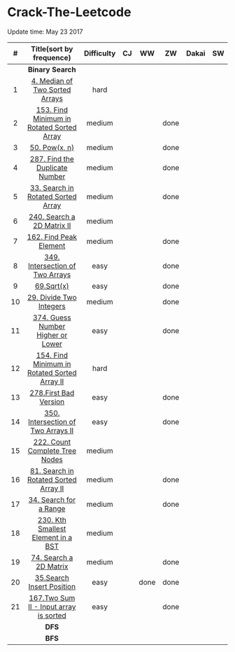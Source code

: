 # Crack-The-Leetcode


Update time: May 23 2017


| # | Title(sort by frequence) | Difficulty |CJ | WW | ZW | Dakai | SW|
|:---:|:---:|:---:|:---:|:---:|:---:|:---:|:---:|
||**Binary Search**|
| 1 | [4. Median of Two Sorted Arrays](https://leetcode.com/problems/median-of-two-sorted-arrays/#/description) |hard||||||
| 2 | [153. Find Minimum in Rotated Sorted Array](https://leetcode.com/problems/find-minimum-in-rotated-sorted-array/#/description) |medium|||done|||
| 3 | [50. Pow(x, n)](https://leetcode.com/problems/powx-n/#/description) |medium|||done|||
| 4 | [287. Find the Duplicate Number](https://leetcode.com/problems/find-the-duplicate-number/#/description) |medium|||done|||
| 5 | [33. Search in Rotated Sorted Array](https://leetcode.com/problems/search-in-rotated-sorted-array/#/description) |medium|||done|||
| 6 | [240. Search a 2D Matrix II](https://leetcode.com/problems/search-a-2d-matrix-ii/#/description) |medium||||||
| 7 | [162. Find Peak Element](https://leetcode.com/problems/find-peak-element/#/description) |medium|||done|||
| 8 | [349. Intersection of Two Arrays](https://leetcode.com/problems/intersection-of-two-arrays/#/description) |easy|||done|||
| 9 | [69.Sqrt(x)](https://leetcode.com/problems/sqrtx/#/description) |easy|||done|||
| 10 | [29. Divide Two Integers](https://leetcode.com/problems/divide-two-integers/#/description) |medium|||done|||
| 11 | [374. Guess Number Higher or Lower](https://leetcode.com/problems/guess-number-higher-or-lower/#/description) |easy|||done|||
| 12 | [154. Find Minimum in Rotated Sorted Array II](https://leetcode.com/problems/find-minimum-in-rotated-sorted-array-ii/#/description) |hard||||||
| 13 | [278.First Bad Version](https://leetcode.com/problems/first-bad-version/#/description) |easy|||done|||
| 14 | [350. Intersection of Two Arrays II](https://leetcode.com/problems/intersection-of-two-arrays-ii/#/description) |easy|||done|||
| 15 | [222. Count Complete Tree Nodes](https://leetcode.com/problems/count-complete-tree-nodes/#/description) |medium||||||
| 16 | [81. Search in Rotated Sorted Array II](https://leetcode.com/problems/search-in-rotated-sorted-array-ii/#/description) |medium|||done|||
| 17 | [34. Search for a Range](https://leetcode.com/problems/search-for-a-range/#/description) |medium|||done|||
| 18 | [230. Kth Smallest Element in a BST](https://leetcode.com/problems/kth-smallest-element-in-a-bst/#/description) |medium||||||
| 19 | [74. Search a 2D Matrix](https://leetcode.com/problems/search-a-2d-matrix/#/description) |medium|||done|||
| 20 | [35.Search Insert Position](https://leetcode.com/problems/search-insert-position/#/description)|easy||done|done|||
| 21 | [167.Two Sum II - Input array is sorted](https://leetcode.com/problems/two-sum-ii-input-array-is-sorted/#/description) |easy|||done|||
||**DFS**|
||**BFS**|

